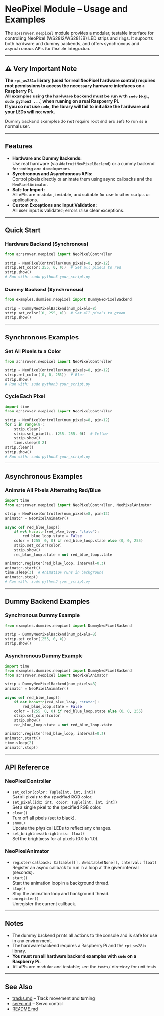 # NeoPixel Module – Usage and Examples

The `aprsrover.neopixel` module provides a modular, testable interface for controlling NeoPixel (WS2812/WS2812B) LED strips and rings. It supports both hardware and dummy backends, and offers synchronous and asynchronous APIs for flexible integration.

---

## ⚠️ Very Important Note

**The `rpi_ws281x` library (used for real NeoPixel hardware control) requires root permissions to access the necessary hardware interfaces on a Raspberry Pi.  
All examples using the hardware backend must be run with `sudo` (e.g., `sudo python3 ...`) when running on a real Raspberry Pi.  
If you do not use `sudo`, the library will fail to initialize the hardware and your LEDs will not work.**

Dummy backend examples do **not** require root and are safe to run as a normal user.

---

## Features

- **Hardware and Dummy Backends:**  
  Use real hardware (via `AdafruitNeoPixelBackend`) or a dummy backend for testing and development.
- **Synchronous and Asynchronous APIs:**  
  Control pixels directly or animate them using async callbacks and the `NeoPixelAnimator`.
- **Safe for Import:**  
  All APIs are modular, testable, and suitable for use in other scripts or applications.
- **Custom Exceptions and Input Validation:**  
  All user input is validated; errors raise clear exceptions.

---

## Quick Start

### Hardware Backend (Synchronous)

```python
from aprsrover.neopixel import NeoPixelController

strip = NeoPixelController(num_pixels=8, pin=12)
strip.set_color((255, 0, 0))  # Set all pixels to red
strip.show()
# Run with: sudo python3 your_script.py
```

### Dummy Backend (Synchronous)

```python
from examples.dummies.neopixel import DummyNeoPixelBackend

strip = DummyNeoPixelBackend(num_pixels=8)
strip.set_color((0, 255, 0))  # Set all pixels to green
strip.show()
```

---

## Synchronous Examples

### Set All Pixels to a Color

```python
from aprsrover.neopixel import NeoPixelController

strip = NeoPixelController(num_pixels=8, pin=12)
strip.set_color((0, 0, 255))  # Blue
strip.show()
# Run with: sudo python3 your_script.py
```

### Cycle Each Pixel

```python
import time
from aprsrover.neopixel import NeoPixelController

strip = NeoPixelController(num_pixels=8, pin=12)
for i in range(8):
    strip.clear()
    strip.set_pixel(i, (255, 255, 0))  # Yellow
    strip.show()
    time.sleep(0.2)
strip.clear()
strip.show()
# Run with: sudo python3 your_script.py
```

---

## Asynchronous Examples

### Animate All Pixels Alternating Red/Blue

```python
import time
from aprsrover.neopixel import NeoPixelController, NeoPixelAnimator

strip = NeoPixelController(num_pixels=8, pin=12)
animator = NeoPixelAnimator()

async def red_blue_loop():
    if not hasattr(red_blue_loop, "state"):
        red_blue_loop.state = False
    color = (255, 0, 0) if red_blue_loop.state else (0, 0, 255)
    strip.set_color(color)
    strip.show()
    red_blue_loop.state = not red_blue_loop.state

animator.register(red_blue_loop, interval=0.2)
animator.start()
time.sleep(3)  # Animation runs in background
animator.stop()
# Run with: sudo python3 your_script.py
```

---

## Dummy Backend Examples

### Synchronous Dummy Example

```python
from examples.dummies.neopixel import DummyNeoPixelBackend

strip = DummyNeoPixelBackend(num_pixels=8)
strip.set_color((255, 0, 0))
strip.show()
```

### Asynchronous Dummy Example

```python
import time
from examples.dummies.neopixel import DummyNeoPixelBackend
from aprsrover.neopixel import NeoPixelAnimator

strip = DummyNeoPixelBackend(num_pixels=8)
animator = NeoPixelAnimator()

async def red_blue_loop():
    if not hasattr(red_blue_loop, "state"):
        red_blue_loop.state = False
    color = (255, 0, 0) if red_blue_loop.state else (0, 0, 255)
    strip.set_color(color)
    strip.show()
    red_blue_loop.state = not red_blue_loop.state

animator.register(red_blue_loop, interval=0.2)
animator.start()
time.sleep(2)
animator.stop()
```

---

## API Reference

### NeoPixelController

- `set_color(color: Tuple[int, int, int])`  
  Set all pixels to the specified RGB color.
- `set_pixel(idx: int, color: Tuple[int, int, int])`  
  Set a single pixel to the specified RGB color.
- `clear()`  
  Turn off all pixels (set to black).
- `show()`  
  Update the physical LEDs to reflect any changes.
- `set_brightness(brightness: float)`  
  Set the brightness for all pixels (0.0 to 1.0).

### NeoPixelAnimator

- `register(callback: Callable[[], Awaitable[None]], interval: float)`  
  Register an async callback to run in a loop at the given interval (seconds).
- `start()`  
  Start the animation loop in a background thread.
- `stop()`  
  Stop the animation loop and background thread.
- `unregister()`  
  Unregister the current callback.

---

## Notes

- The dummy backend prints all actions to the console and is safe for use in any environment.
- The hardware backend requires a Raspberry Pi and the `rpi_ws281x` library.
- **You must run all hardware backend examples with `sudo` on a Raspberry Pi.**
- All APIs are modular and testable; see the `tests/` directory for unit tests.

---

## See Also

- [tracks.md](./tracks.md) – Track movement and turning
- [servo.md](./servo.md) – Servo control
- [README.md](../README.md)